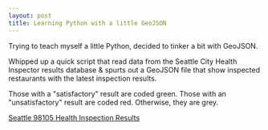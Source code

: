 ```yaml
---
layout: post
title: Learning Python with a little GeoJSON
---
```


Trying to teach myself a little Python, decided to tinker a bit with GeoJSON.

Whipped up a quick script that read data from the Seattle City Health Inspector results 
database & spurts out a GeoJSON file that show inspected restaurants with the latest inspection results.

Those with a "satisfactory" result are coded green. Those with an "unsatisfactory" result are coded red. Otherwise, they are grey.

[Seattle 98105 Health Inspection Results](https://github.com/dsmyth/seattlehealthgeojson/blob/master/inspections.geojson)
